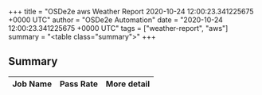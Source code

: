 +++
title = "OSDe2e aws Weather Report 2020-10-24 12:00:23.341225675 +0000 UTC"
author = "OSDe2e Automation"
date = "2020-10-24 12:00:23.341225675 +0000 UTC"
tags = ["weather-report", "aws"]
summary = "<table class=\"summary\"></table>"
+++
## Summary

| Job Name | Pass Rate | More detail |
|----------|-----------|-------------|



